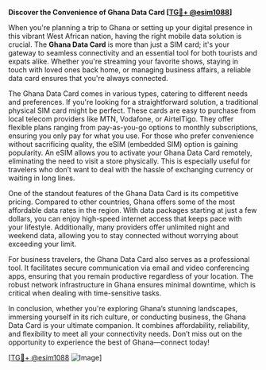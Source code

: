 **Discover the Convenience of Ghana Data Card [[TG💪+ @esim1088](https://t.me/s/esim1088)]**

When you're planning a trip to Ghana or setting up your digital presence in this vibrant West African nation, having the right mobile data solution is crucial. The **Ghana Data Card** is more than just a SIM card; it's your gateway to seamless connectivity and an essential tool for both tourists and expats alike. Whether you're streaming your favorite shows, staying in touch with loved ones back home, or managing business affairs, a reliable data card ensures that you're always connected.

The Ghana Data Card comes in various types, catering to different needs and preferences. If you're looking for a straightforward solution, a traditional physical SIM card might be perfect. These cards are easy to purchase from local telecom providers like MTN, Vodafone, or AirtelTigo. They offer flexible plans ranging from pay-as-you-go options to monthly subscriptions, ensuring you only pay for what you use. For those who prefer convenience without sacrificing quality, the eSIM (embedded SIM) option is gaining popularity. An eSIM allows you to activate your Ghana Data Card remotely, eliminating the need to visit a store physically. This is especially useful for travelers who don’t want to deal with the hassle of exchanging currency or waiting in long lines.

One of the standout features of the Ghana Data Card is its competitive pricing. Compared to other countries, Ghana offers some of the most affordable data rates in the region. With data packages starting at just a few dollars, you can enjoy high-speed internet access that keeps pace with your lifestyle. Additionally, many providers offer unlimited night and weekend data, allowing you to stay connected without worrying about exceeding your limit.

For business travelers, the Ghana Data Card also serves as a professional tool. It facilitates secure communication via email and video conferencing apps, ensuring that you remain productive regardless of your location. The robust network infrastructure in Ghana ensures minimal downtime, which is critical when dealing with time-sensitive tasks.

In conclusion, whether you're exploring Ghana’s stunning landscapes, immersing yourself in its rich culture, or conducting business, the Ghana Data Card is your ultimate companion. It combines affordability, reliability, and flexibility to meet all your connectivity needs. Don’t miss out on the opportunity to experience the best of Ghana—connect today!

[[TG💪+ @esim1088](https://t.me/s/esim1088) ![Image](https://i.postimg.cc/Y0z9fWf4/image.png)]